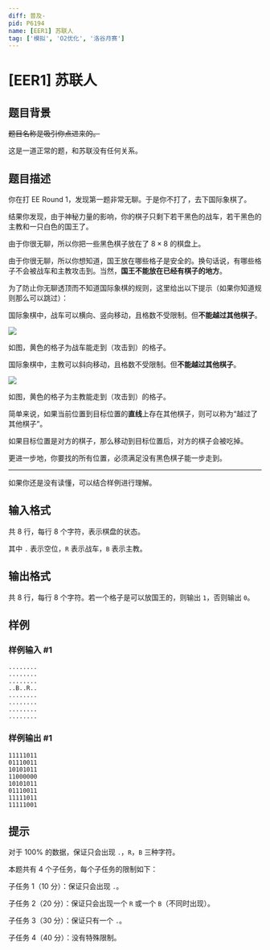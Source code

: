 ```yaml
---
diff: 普及-
pid: P6194
name: [EER1] 苏联人
tag: ['模拟', 'O2优化', '洛谷月赛']
---
```

# [EER1] 苏联人
## 题目背景

~~题目名称是吸引你点进来的。~~

这是一道正常的题，和苏联没有任何关系。
## 题目描述

你在打 EE Round 1，发现第一题非常无聊。于是你不打了，去下国际象棋了。

结果你发现，由于神秘力量的影响，你的棋子只剩下若干黑色的战车，若干黑色的主教和一只白色的国王了。

由于你很无聊，所以你把一些黑色棋子放在了 $8\times 8$ 的棋盘上。

由于你很无聊，所以你想知道，国王放在哪些格子是安全的。换句话说，有哪些格子不会被战车和主教攻击到。当然，**国王不能放在已经有棋子的地方**。

为了防止你无聊透顶而不知道国际象棋的规则，这里给出以下提示（如果你知道规则那么可以跳过）：

国际象棋中，战车可以横向、竖向移动，且格数不受限制。但**不能越过其他棋子**。

![](https://cdn.luogu.com.cn/upload/image_hosting/5symt5td.png)

如图，黄色的格子为战车能走到（攻击到）的格子。

国际象棋中，主教可以斜向移动，且格数不受限制。但**不能越过其他棋子**。

![](https://cdn.luogu.com.cn/upload/image_hosting/skmw1njm.png)

如图，黄色的格子为主教能走到（攻击到）的格子。

简单来说，如果当前位置到目标位置的**直线**上存在其他棋子，则可以称为“越过了其他棋子”。

如果目标位置是对方的棋子，那么移动到目标位置后，对方的棋子会被吃掉。

更进一步地，你要找的所有位置，必须满足没有黑色棋子能一步走到。

---

如果你还是没有读懂，可以结合样例进行理解。
## 输入格式

共 $8$ 行，每行 $8$ 个字符，表示棋盘的状态。

其中 `.` 表示空位，`R` 表示战车，`B` 表示主教。


## 输出格式

共 $8$ 行，每行 $8$ 个字符。若一个格子是可以放国王的，则输出 `1`，否则输出 `0`。
## 样例

### 样例输入 #1
```
........
........
........
..B..R..
........
........
........
........

```
### 样例输出 #1
```
11111011
01110011
10101011
11000000
10101011
01110011
11111011
11111001

```
## 提示

对于 $100\%$ 的数据，保证只会出现 `.`，`R`，`B` 三种字符。

本题共有 $4$ 个子任务，每个子任务的限制如下：

子任务 $1$（$10$ 分）：保证只会出现 `.`。

子任务 $2$（$20$ 分）：保证只会出现一个 `R` 或一个 `B`（不同时出现）。

子任务 $3$（$30$ 分）：保证只有一个 `.`。

子任务 $4$（$40$ 分）：没有特殊限制。
